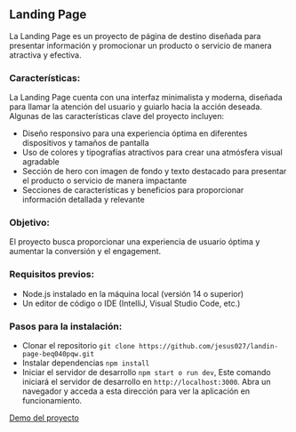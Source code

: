 ## Landing Page

La Landing Page es un proyecto de página de destino diseñada para presentar información y promocionar un producto o servicio de manera atractiva y efectiva.

### Características:

La Landing Page cuenta con una interfaz minimalista y moderna, diseñada para llamar la atención del usuario y guiarlo hacia la acción deseada. Algunas de las características clave del proyecto incluyen:

- Diseño responsivo para una experiencia óptima en diferentes dispositivos y tamaños de pantalla
- Uso de colores y tipografías atractivos para crear una atmósfera visual agradable
- Sección de hero con imagen de fondo y texto destacado para presentar el producto o servicio de manera impactante
- Secciones de características y beneficios para proporcionar información detallada y relevante

### Objetivo:

El proyecto busca proporcionar una experiencia de usuario óptima y aumentar la conversión y el engagement.

### Requisitos previos:

- Node.js instalado en la máquina local (versión 14 o superior)
- Un editor de código o IDE (IntelliJ, Visual Studio Code, etc.)

### Pasos para la instalación:

* Clonar el repositorio `git clone https://github.com/jesus027/landin-page-beq040pqw.git`
* Instalar dependencias `npm install`
* Iniciar el servidor de desarrollo `npm start o run dev`, Este comando iniciará el servidor de desarrollo en `http://localhost:3000`. Abra un navegador y acceda a esta dirección para ver la aplicación en funcionamiento.

[Demo del proyecto](https://landin-page-beq040pqw-jesus027.vercel.app/#features)
